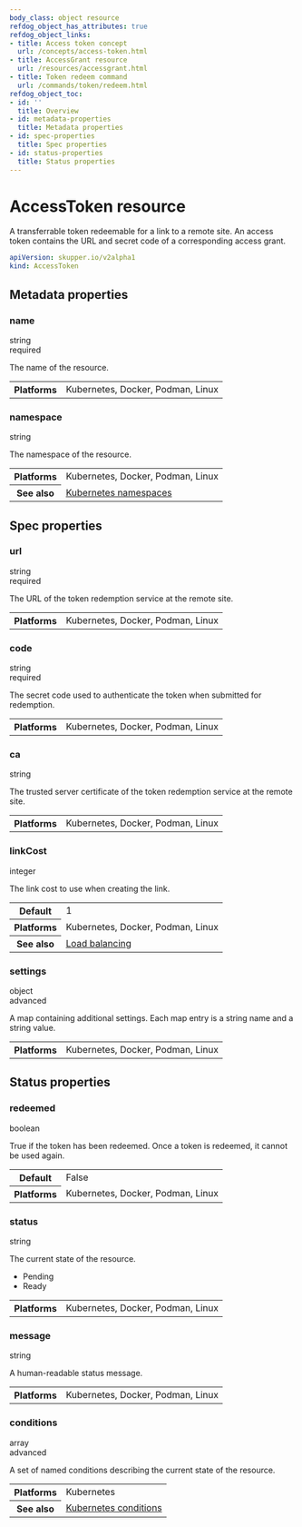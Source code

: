 ```yaml
---
body_class: object resource
refdog_object_has_attributes: true
refdog_object_links:
- title: Access token concept
  url: /concepts/access-token.html
- title: AccessGrant resource
  url: /resources/accessgrant.html
- title: Token redeem command
  url: /commands/token/redeem.html
refdog_object_toc:
- id: ''
  title: Overview
- id: metadata-properties
  title: Metadata properties
- id: spec-properties
  title: Spec properties
- id: status-properties
  title: Status properties
---
```


# AccessToken resource

<section>

A transferrable token redeemable for a link to a remote
site.  An access token contains the URL and secret code of a
corresponding access grant.

~~~ yaml
apiVersion: skupper.io/v2alpha1
kind: AccessToken
~~~

</section>

<section class="attributes">

## Metadata properties

<div class="attribute">
<div class="attribute-heading">
<h3 id="metadata-name">name</h3>
<div class="attribute-type-info">string</div>
<div class="attribute-flags">required</div>
</div>
<div class="attribute-body">

The name of the resource.

<table class="fields"><tr><th>Platforms</th><td>Kubernetes, Docker, Podman, Linux</td></table>

</div>
</div>

<div class="attribute collapsed">
<div class="attribute-heading">
<h3 id="metadata-namespace">namespace</h3>
<div class="attribute-type-info">string</div>
</div>
<div class="attribute-body">

The namespace of the resource.

<table class="fields"><tr><th>Platforms</th><td>Kubernetes, Docker, Podman, Linux</td><tr><th>See also</th><td><a href="https://kubernetes.io/docs/concepts/overview/working-with-objects/namespaces/">Kubernetes namespaces</a></td></table>

</div>
</div>

</section>

<section class="attributes">

## Spec properties

<div class="attribute">
<div class="attribute-heading">
<h3 id="spec-url">url</h3>
<div class="attribute-type-info">string</div>
<div class="attribute-flags">required</div>
</div>
<div class="attribute-body">

The URL of the token redemption service at the remote
site.

<table class="fields"><tr><th>Platforms</th><td>Kubernetes, Docker, Podman, Linux</td></table>

</div>
</div>

<div class="attribute">
<div class="attribute-heading">
<h3 id="spec-code">code</h3>
<div class="attribute-type-info">string</div>
<div class="attribute-flags">required</div>
</div>
<div class="attribute-body">

The secret code used to authenticate the token when
submitted for redemption.

<table class="fields"><tr><th>Platforms</th><td>Kubernetes, Docker, Podman, Linux</td></table>

</div>
</div>

<div class="attribute collapsed">
<div class="attribute-heading">
<h3 id="spec-ca">ca</h3>
<div class="attribute-type-info">string</div>
</div>
<div class="attribute-body">

The trusted server certificate of the token redemption
service at the remote site.

<table class="fields"><tr><th>Platforms</th><td>Kubernetes, Docker, Podman, Linux</td></table>

</div>
</div>

<div class="attribute collapsed">
<div class="attribute-heading">
<h3 id="spec-linkcost">linkCost</h3>
<div class="attribute-type-info">integer</div>
</div>
<div class="attribute-body">

The link cost to use when creating the link.

<table class="fields"><tr><th>Default</th><td>1</td><tr><th>Platforms</th><td>Kubernetes, Docker, Podman, Linux</td><tr><th>See also</th><td><a href="">Load balancing</a></td></table>

</div>
</div>

<div class="attribute collapsed">
<div class="attribute-heading">
<h3 id="spec-settings">settings</h3>
<div class="attribute-type-info">object</div>
<div class="attribute-flags">advanced</div>
</div>
<div class="attribute-body">

A map containing additional settings.  Each map entry is a
string name and a string value.

<table class="fields"><tr><th>Platforms</th><td>Kubernetes, Docker, Podman, Linux</td></table>

</div>
</div>

</section>

<section class="attributes">

## Status properties

<div class="attribute collapsed">
<div class="attribute-heading">
<h3 id="status-redeemed">redeemed</h3>
<div class="attribute-type-info">boolean</div>
</div>
<div class="attribute-body">

True if the token has been redeemed.  Once a token is
redeemed, it cannot be used again.

<table class="fields"><tr><th>Default</th><td>False</td><tr><th>Platforms</th><td>Kubernetes, Docker, Podman, Linux</td></table>

</div>
</div>

<div class="attribute collapsed">
<div class="attribute-heading">
<h3 id="status-status">status</h3>
<div class="attribute-type-info">string</div>
</div>
<div class="attribute-body">

The current state of the resource.

- Pending
- Ready

<table class="fields"><tr><th>Platforms</th><td>Kubernetes, Docker, Podman, Linux</td></table>

</div>
</div>

<div class="attribute collapsed">
<div class="attribute-heading">
<h3 id="status-message">message</h3>
<div class="attribute-type-info">string</div>
</div>
<div class="attribute-body">

A human-readable status message.

<table class="fields"><tr><th>Platforms</th><td>Kubernetes, Docker, Podman, Linux</td></table>

</div>
</div>

<div class="attribute collapsed">
<div class="attribute-heading">
<h3 id="status-conditions">conditions</h3>
<div class="attribute-type-info">array</div>
<div class="attribute-flags">advanced</div>
</div>
<div class="attribute-body">

A set of named conditions describing the current state of the
resource.

<table class="fields"><tr><th>Platforms</th><td>Kubernetes</td><tr><th>See also</th><td><a href="https://maelvls.dev/kubernetes-conditions/">Kubernetes conditions</a></td></table>

</div>
</div>

</section>
